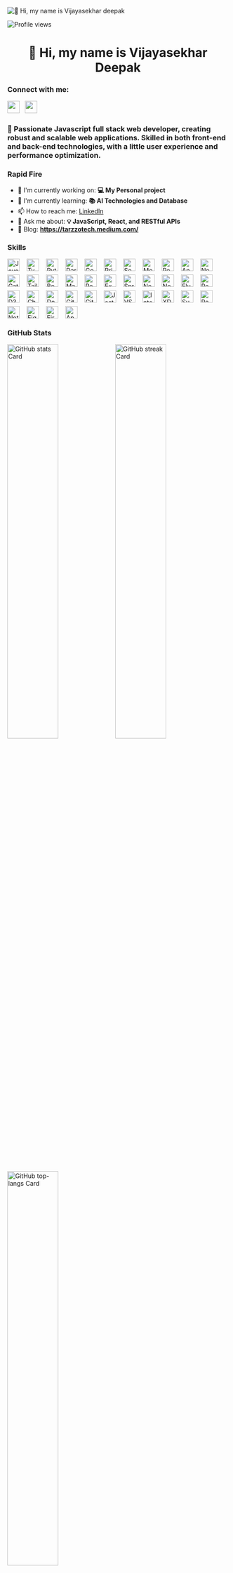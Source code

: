 ![👋 Hi, my name is Vijayasekhar deepak](https://mir-s3-cdn-cf.behance.net/project_modules/max_1200/79731568097599.5b50bca477735.jpg)

![Profile views](https://komarev.com/ghpvc/?username=vijaydeepak-tt&label=Profile%20views&color=0e75b6&style=flat)

<div id="toc">
  <ul align="center" style="list-style: none">
    <summary>
      <h1>
        👋 Hi, my name is Vijayasekhar Deepak
      </h1>
    </summary>
  </ul>
</div>

**<h3 align="left">Connect with me:</h3>** 
<p align="left"><a href="https://www.linkedin.com/in/vijay-deepak" target="_blank"><img src="https://img.shields.io/badge/LinkedIn-0077B5?style=for-the-badge&logo=linkedin&logoColor=white" height="28" style="margin-right: 8px"></a> <a href="https://github.com/vijaydeepak-tt" target="_blank"><img src="https://img.shields.io/badge/GitHub-100000?style=for-the-badge&logo=github&logoColor=white" height="28" style="margin-right: 8px"></a></p>

 **<h3 align="left">🚀 Passionate Javascript full stack web developer, creating robust and scalable web applications. Skilled in both front-end and back-end technologies, with a little user experience and performance optimization.</h3>**

**<h3 align="left">Rapid Fire</h3>**

- 💼 I'm currently working on: **💻 My Personal project**
- 🌱 I'm currently learning: **📚 AI Technologies and Database**
- 📫 How to reach me: [LinkedIn](https://www.linkedin.com/in/vijay-deepak)
- 💬 Ask me about: **💡 JavaScript, React, and RESTful APIs**
- 📝 Blog: **<a href="https://tarzzotech.medium.com/" target="_blank">https://tarzzotech.medium.com/</a>**


 **<h3 align="left">Skills</h3>**

<div style="display: flex; flex-wrap: wrap; gap: 8px; justify-content: left;"><img src="https://cdn.simpleicons.org/javascript/F7DF1E" height="28" alt="JavaScript" style="margin-right: 8px"> <img src="https://cdn.simpleicons.org/typescript/3178C6" height="28" alt="TypeScript" style="margin-right: 8px"> <img src="https://cdn.simpleicons.org/python/3776AB" height="28" alt="Python" style="margin-right: 8px"> <img src="https://cdn.simpleicons.org/dart/0175C2" height="28" alt="Dart" style="margin-right: 8px"> <img src="https://cdn.simpleicons.org/go/00ADD8" height="28" alt="Go" style="margin-right: 8px"> <img src="https://cdn.simpleicons.org/prisma/2E5798" height="28" alt="Prisma" style="margin-right: 8px"> <img src="https://cdn.simpleicons.org/sequelize/52B0E7" height="28" alt="Sequelize" style="margin-right: 8px"> <img src="https://cdn.simpleicons.org/mongoose/6F8F9D" height="28" alt="Mongoose" style="margin-right: 8px"> <img src="https://cdn.simpleicons.org/react/61DAFB" height="28" alt="React" style="margin-right: 8px"> <img src="https://cdn.simpleicons.org/angular/DD0031" height="28" alt="Angular" style="margin-right: 8px"> <img src="https://cdn.simpleicons.org/nextdotjs/000000" height="28" alt="Next.js" style="margin-right: 8px"> <img src="https://cdn.simpleicons.org/gatsby/663399" height="28" alt="Gatsby" style="margin-right: 8px"> <img src="https://cdn.simpleicons.org/tailwindcss/06B6D4" height="28" alt="Tailwind" style="margin-right: 8px"> <img src="https://cdn.simpleicons.org/bootstrap/7952B3" height="28" alt="Bootstrap" style="margin-right: 8px"> <img src="https://cdn.simpleicons.org/mui/007FFF" height="28" alt="MaterialUI" style="margin-right: 8px"> <img src="https://cdn.simpleicons.org/redux/764ABC" height="28" alt="Redux" style="margin-right: 8px"> <img src="https://cdn.simpleicons.org/express/000000" height="28" alt="Express" style="margin-right: 8px"> <img src="https://cdn.simpleicons.org/spring/6DB33F" height="28" alt="Spring" style="margin-right: 8px"> <img src="https://cdn.simpleicons.org/nestjs/E0234E" height="28" alt="NestJs" style="margin-right: 8px"> <img src="https://skillicons.dev/icons?i=nodejs" height="28" alt="Node.js" style="margin-right: 8px"> <img src="https://cdn.simpleicons.org/flutter/02569B" height="28" alt="Flutter" style="margin-right: 8px"> <img src="https://skillicons.dev/icons?i=react" height="28" alt="React Native" style="margin-right: 8px"> <img src="https://cdn.jsdelivr.net/gh/devicons/devicon/icons/d3js/d3js-original.svg" height="28" alt="D3.js" style="margin-right: 8px"> <img src="https://img.shields.io/badge/Chart.js-FF6384?logo=chart.js&logoColor=white" height="28" alt="Chart.js" style="margin-right: 8px"> <img src="https://cdn.jsdelivr.net/gh/devicons/devicon/icons/docker/docker-original.svg" height="28" alt="Docker" style="margin-right: 8px"> <img src="https://cdn.jsdelivr.net/gh/devicons/devicon/icons/git/git-original.svg" height="28" alt="Git" style="margin-right: 8px"> <img src="https://cdn.jsdelivr.net/gh/devicons/devicon/icons/github/github-original.svg" height="28" alt="GitHub" style="margin-right: 8px"> <img src="https://cdn.simpleicons.org/jest/C21325" height="28" alt="Jest" style="margin-right: 8px"> <img src="https://cdn.jsdelivr.net/gh/devicons/devicon@latest/icons/vscode/vscode-original.svg" height="28" alt="VSCode" style="margin-right: 8px"> <img src="https://cdn.jsdelivr.net/gh/devicons/devicon@latest/icons/intellij/intellij-original.svg" height="28" alt="Intellij" style="margin-right: 8px"> <img src="https://cdn.jsdelivr.net/gh/devicons/devicon@latest/icons/xd/xd-original.svg" height="28" alt="XD" style="margin-right: 8px"> <img src="https://img.shields.io/badge/Sublime_Text-FF9800?logo=sublime-text&logoColor=white" height="28" alt="Sublime Text" style="margin-right: 8px"> <img src="https://img.shields.io/badge/Postman-FF6C37?logo=postman&logoColor=white" height="28" alt="Postman" style="margin-right: 8px"> <img src="https://img.shields.io/badge/Notepad++-90E59A?logo=notepad-plus-plus&logoColor=white" height="28" alt="Notepad++" style="margin-right: 8px"> <img src="https://img.shields.io/badge/Figma-F24E1E?logo=figma&logoColor=white" height="28" alt="Figma" style="margin-right: 8px"> <img src="https://cdn.simpleicons.org/firebase/FFCA28" height="28" alt="Firebase" style="margin-right: 8px"> <img src="https://cdn.simpleicons.org/appwrite/F02E65" height="28" alt="Appwrite" style="margin-right: 8px"></div>

 **<h3 align="left">GitHub Stats</h3>**

<p align="left">
  <img width="48%" src="https://github-readme-stats.vercel.app/api?username=vijaydeepak-tt&theme=react&hide_title=false&hide_rank=false&show_icons=false&include_all_commits=false&count_private=true&line_height=23" alt="GitHub stats Card" />
  <img width="48%" src="https://streak-stats.demolab.com/?user=vijaydeepak-tt&theme=react&hide_border=false&date_format=M+j%5B%2C+Y%5D&mode=daily&hide_total_contributions=false&hide_current_streak=false&hide_longest_streak=false&card_height=200" alt="GitHub streak Card" />
</p>

<p align="left">
  <img width="48%" src="https://github-readme-stats.vercel.app/api/top-langs?username=vijaydeepak-tt&theme=react&hide_title=false&layout=compact&langs_count=6&hide_progress=false&card_width=400" alt="GitHub top-langs Card" />
</p>

 **<h3 align="left">Support Me</h3>**

<p align="left"><a href="https://buymeacoffee.com/vijaydeepak" target="_blank"><img src="https://img.shields.io/badge/Buy%20Me%20a%20Coffee-fde047?style=for-the-badge&logo=buy-me-a-coffee&logoColor=white" height="36" style="margin-right: 4px"></a></p>

